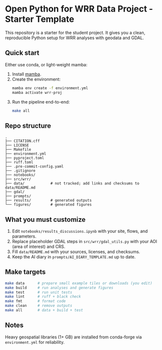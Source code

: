 # Open Python for WRR Data Project - Starter Template

This repository is a starter for the student project. It gives you a clean, reproducible Python setup for WRR analyses with geodata and GDAL.

## Quick start

Either use conda, or light-weight mamba:

1. Install [mamba](https://mamba.readthedocs.io).
2. Create the environment:
   ```bash
   mamba env create -f environment.yml
   mamba activate wrr-proj
   ```
3. Run the pipeline end-to-end:
   ```bash
   make all
   ```

## Repo structure
```
.
├── CITATION.cff
├── LICENSE
├── Makefile
├── environment.yml
├── pyproject.toml
├── ruff.toml
├── .pre-commit-config.yaml
├── .gitignore
├── notebooks/
├── src/wrr/
├── data/            # not tracked; add links and checksums to data/README.md
├── gdal/
├── prompts/
├── results/         # generated outputs
└── figures/         # generated figures
```

## What you must customize
1. Edit `notebooks/results_discussions.ipynb` with your site, flows, and parameters.
2. Replace placeholder GDAL steps in `src/wrr/gdal_utils.py` with your AOI (area of interest) and CRS.
3. Fill `data/README.md` with your sources, licenses, and checksums.
4. Keep the AI diary in `prompts/AI_DIARY_TEMPLATE.md` up to date.

## Make targets
```bash
make data      # prepare small example tiles or downloads (you edit)
make build     # run analyses and generate figures
make test      # run unit tests
make lint      # ruff + black check
make fmt       # format code
make clean     # remove outputs
make all       # data + build + test
```

## Notes

Heavy geospatial libraries (1+ GB) are installed from conda-forge via `environment.yml` for reliability.

